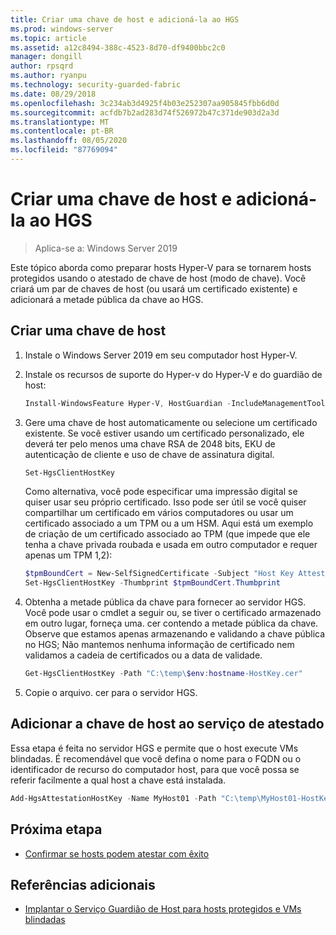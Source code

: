 ```yaml
---
title: Criar uma chave de host e adicioná-la ao HGS
ms.prod: windows-server
ms.topic: article
ms.assetid: a12c8494-388c-4523-8d70-df9400bbc2c0
manager: dongill
author: rpsqrd
ms.author: ryanpu
ms.technology: security-guarded-fabric
ms.date: 08/29/2018
ms.openlocfilehash: 3c234ab3d4925f4b03e252307aa905845fbb6d0d
ms.sourcegitcommit: acfdb7b2ad283d74f526972b47c371de903d2a3d
ms.translationtype: MT
ms.contentlocale: pt-BR
ms.lasthandoff: 08/05/2020
ms.locfileid: "87769094"
---
```

# <a name="create-a-host-key-and-add-it-to-hgs"></a>Criar uma chave de host e adicioná-la ao HGS

>Aplica-se a: Windows Server 2019

Este tópico aborda como preparar hosts Hyper-V para se tornarem hosts protegidos usando o atestado de chave de host (modo de chave). Você criará um par de chaves de host (ou usará um certificado existente) e adicionará a metade pública da chave ao HGS.

## <a name="create-a-host-key"></a>Criar uma chave de host

1. Instale o Windows Server 2019 em seu computador host Hyper-V.
2. Instale os recursos de suporte do Hyper-v do Hyper-V e do guardião de host:

    ```powershell
    Install-WindowsFeature Hyper-V, HostGuardian -IncludeManagementTools -Restart
    ```

3. Gere uma chave de host automaticamente ou selecione um certificado existente. Se você estiver usando um certificado personalizado, ele deverá ter pelo menos uma chave RSA de 2048 bits, EKU de autenticação de cliente e uso de chave de assinatura digital.

    ```powershell
    Set-HgsClientHostKey
    ```

    Como alternativa, você pode especificar uma impressão digital se quiser usar seu próprio certificado.
    Isso pode ser útil se você quiser compartilhar um certificado em vários computadores ou usar um certificado associado a um TPM ou a um HSM. Aqui está um exemplo de criação de um certificado associado ao TPM (que impede que ele tenha a chave privada roubada e usada em outro computador e requer apenas um TPM 1,2):

    ```powershell
    $tpmBoundCert = New-SelfSignedCertificate -Subject "Host Key Attestation ($env:computername)" -Provider "Microsoft Platform Crypto Provider"
    Set-HgsClientHostKey -Thumbprint $tpmBoundCert.Thumbprint
    ```

4. Obtenha a metade pública da chave para fornecer ao servidor HGS. Você pode usar o cmdlet a seguir ou, se tiver o certificado armazenado em outro lugar, forneça uma. cer contendo a metade pública da chave. Observe que estamos apenas armazenando e validando a chave pública no HGS; Não mantemos nenhuma informação de certificado nem validamos a cadeia de certificados ou a data de validade.

    ```powershell
    Get-HgsClientHostKey -Path "C:\temp\$env:hostname-HostKey.cer"
    ```

5. Copie o arquivo. cer para o servidor HGS.

## <a name="add-the-host-key-to-the-attestation-service"></a>Adicionar a chave de host ao serviço de atestado

Essa etapa é feita no servidor HGS e permite que o host execute VMs blindadas. É recomendável que você defina o nome para o FQDN ou o identificador de recurso do computador host, para que você possa se referir facilmente a qual host a chave está instalada.

```powershell
Add-HgsAttestationHostKey -Name MyHost01 -Path "C:\temp\MyHost01-HostKey.cer"
```

## <a name="next-step"></a>Próxima etapa

- [Confirmar se hosts podem atestar com êxito](guarded-fabric-confirm-hosts-can-attest-successfully.md)

## <a name="additional-references"></a>Referências adicionais

- [Implantar o Serviço Guardião de Host para hosts protegidos e VMs blindadas](guarded-fabric-deploying-hgs-overview.md)
